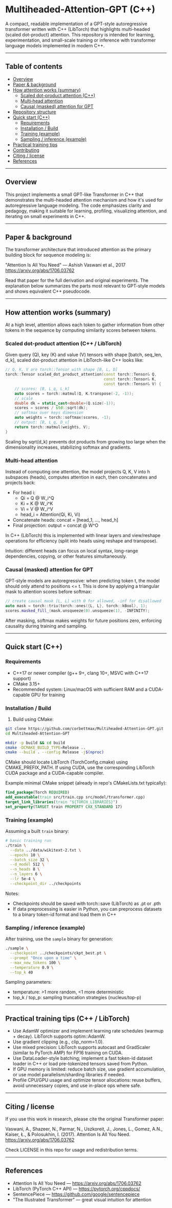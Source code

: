 # Multiheaded-Attention-GPT (C++)

A compact, readable implementation of a GPT-style autoregressive transformer written with C++ (LibTorch) that highlights multi-headed (scaled dot-product) attention. This repository is intended for learning, experimentation, and small-scale training or inference with transformer language models implemented in modern C++.

---

## Table of contents

- [Overview](#overview)
- [Paper & background](#paper--background)
- [How attention works (summary)](#how-attention-works-summary)
  - [Scaled dot-product attention (C++)](#scaled-dot-product-attention-c)
  - [Multi‑head attention](#multi-head-attention)
  - [Causal (masked) attention for GPT](#causal-masked-attention-for-gpt)
- [Repository structure](#repository-structure)
- [Quick start (C++)](#quick-start-c)
  - [Requirements](#requirements)
  - [Installation / Build](#installation--build)
  - [Training (example)](#training-example)
  - [Sampling / inference (example)](#sampling--inference-example)
- [Practical training tips](#practical-training-tips)
- [Contributing](#contributing)
- [Citing / license](#citing--license)
- [References](#references)

---

## Overview

This project implements a small GPT-like Transformer in C++ that demonstrates the multi-headed attention mechanism and how it's used for autoregressive language modeling. The code emphasizes clarity and pedagogy, making it suitable for learning, profiling, visualizing attention, and iterating on small experiments in C++.

---

## Paper & background

The transformer architecture that introduced attention as the primary building block for sequence modeling is:

"Attention Is All You Need" — Ashish Vaswani et al., 2017  
https://arxiv.org/abs/1706.03762

Read that paper for the full derivation and original experiments. The explanation below summarizes the parts most relevant to GPT-style models and shows equivalent C++ pseudocode.

---

## How attention works (summary)

At a high level, attention allows each token to gather information from other tokens in the sequence by computing similarity scores between tokens.

### Scaled dot-product attention (C++ / LibTorch)

Given query (Q), key (K) and value (V) tensors with shape [batch, seq_len, d_k], scaled dot-product attention in LibTorch-like C++ looks like:

```cpp
// Q, K, V are torch::Tensor with shape [B, L, D]
torch::Tensor scaled_dot_product_attention(const torch::Tensor& Q,
                                           const torch::Tensor& K,
                                           const torch::Tensor& V) {
    // scores: [B, L_q, L_k]
    auto scores = torch::matmul(Q, K.transpose(-2, -1));
    // scale
    double dk = static_cast<double>(Q.size(-1));
    scores = scores / std::sqrt(dk);
    // softmax over keys dimension
    auto weights = torch::softmax(scores, -1);
    // output: [B, L_q, D_v]
    return torch::matmul(weights, V);
}
```

Scaling by sqrt(d_k) prevents dot products from growing too large when the dimensionality increases, stabilizing softmax and gradients.

### Multi‑head attention

Instead of computing one attention, the model projects Q, K, V into h subspaces (heads), computes attention in each, then concatenates and projects back:

- For head i:
  - Qi = Q @ W_i^Q
  - Ki = K @ W_i^K
  - Vi = V @ W_i^V
  - head_i = Attention(Qi, Ki, Vi)
- Concatenate heads: concat = [head_1, ..., head_h]
- Final projection: output = concat @ W^O

In C++ (LibTorch) this is implemented with linear layers and view/reshape operations for efficiency (split into heads using reshape and transpose).

Intuition: different heads can focus on local syntax, long-range dependencies, copying, or other features simultaneously.

### Causal (masked) attention for GPT

GPT-style models are autoregressive: when predicting token t, the model should only attend to positions <= t. This is done by applying a triangular mask to attention scores before softmax:

```cpp
// create causal mask [L, L] with 0 for allowed, -inf for disallowed
auto mask = torch::triu(torch::ones({L, L}, torch::kBool), 1);
scores.masked_fill_(mask.unsqueeze(0).unsqueeze(1), -INFINITY);
```

After masking, softmax makes weights for future positions zero, enforcing causality during training and sampling.

---

## Quick start (C++)

### Requirements

- C++17 or newer compiler (g++ 9+, clang 10+, MSVC with C++17 support)
- CMake 3.15+
- Recommended system: Linux/macOS with sufficient RAM and a CUDA-capable GPU for training

### Installation / Build

1. Build using CMake:

```bash
git clone https://github.com/corbettmax/Multiheaded-Attention-GPT.git
cd Multiheaded-Attention-GPT

mkdir -p build && cd build
cmake -DCMAKE_BUILD_TYPE=Release ..
cmake --build . --config Release -j$(nproc)
```

CMake should locate LibTorch (TorchConfig.cmake) using CMAKE_PREFIX_PATH. If using CUDA, use the corresponding LibTorch CUDA package and a CUDA-capable compiler.

Example minimal CMake snippet (already in repo's CMakeLists.txt typically):
```cmake
find_package(Torch REQUIRED)
add_executable(train src/train.cpp src/model/transformer.cpp)
target_link_libraries(train "${TORCH_LIBRARIES}")
set_property(TARGET train PROPERTY CXX_STANDARD 17)
```

### Training (example)

Assuming a built `train` binary:

```bash
# basic training run
./train \
  --data ../data/wikitext-2.txt \
  --epochs 10 \
  --batch_size 32 \
  --d_model 512 \
  --n_heads 8 \
  --n_layers 6 \
  --lr 5e-4 \
  --checkpoint_dir ../checkpoints
```

Notes:
- Checkpoints should be saved with torch::save (LibTorch) as .pt or .pth
- If data preprocessing is easier in Python, you can preprocess datasets to a binary token-id format and load them in C++

### Sampling / inference (example)

After training, use the `sample` binary for generation:

```bash
./sample \
  --checkpoint ../checkpoints/ckpt_best.pt \
  --prompt "Once upon a time" \
  --max_new_tokens 100 \
  --temperature 0.9 \
  --top_k 40
```

Sampling parameters:
- temperature: >1 more random, <1 more deterministic
- top_k / top_p: sampling truncation strategies (nucleus/top-p)

---

## Practical training tips (C++ / LibTorch)

- Use AdamW optimizer and implement learning rate schedules (warmup + decay). LibTorch supports optim::AdamW.
- Use gradient clipping (e.g., clip_norm=1.0).
- Use mixed precision: LibTorch supports autocast and GradScaler (similar to PyTorch AMP) for FP16 training on CUDA.
- Use DataLoader-style batching; implement a fast token-id dataset loader in C++ or load pre-tokenized tensors saved from Python.
- If GPU memory is limited: reduce batch size, use gradient accumulation, or use model parallelism/sharding libraries if needed.
- Profile CPU/GPU usage and optimize tensor allocations: reuse buffers, avoid unnecessary copies, and use in-place ops where safe.

---

## Citing / license

If you use this work in research, please cite the original Transformer paper:

Vaswani, A., Shazeer, N., Parmar, N., Uszkoreit, J., Jones, L., Gomez, A.N., Kaiser, Ł., & Polosukhin, I. (2017). Attention Is All You Need. https://arxiv.org/abs/1706.03762

Check LICENSE in this repo for usage and redistribution terms.

---

## References

- Attention Is All You Need — https://arxiv.org/abs/1706.03762
- LibTorch (PyTorch C++ API) — https://pytorch.org/cppdocs/
- SentencePiece — https://github.com/google/sentencepiece
- "The Illustrated Transformer" — great visual intuition for attention
